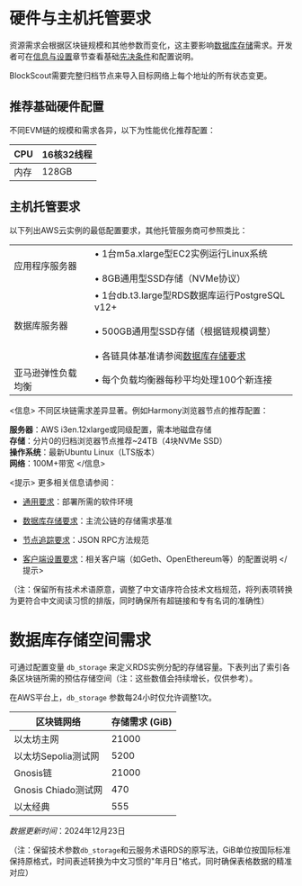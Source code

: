 # 硬件与主机托管要求

资源需求会根据区块链规模和其他参数而变化，这主要影响[数据库存储](/setup/requirements/database-storage-requirements)需求。开发者可在[信息与设置](/setup/information-and-settings)章节查看基础[先决条件](/setup/requirements/requirements)和配置说明。

BlockScout需要完整归档节点来导入目标网络上每个地址的所有状态变更。

## 推荐基础硬件配置

不同EVM链的规模和需求各异，以下为性能优化推荐配置：

| CPU       | 16核32线程         |
| --------- | ----------------- |
| 内存      | 128GB             |

## 主机托管要求

以下列出AWS云实例的最低配置要求，其他托管服务商可参照类比：

|                               |                                                                                                                                                                                                                                                                      |
| ----------------------------- | -------------------------------------------------------------------------------------------------------------------------------------------------------------------------------------------------------------------------------------------------------------------- |
| 应用程序服务器                | • 1台m5a.xlarge型EC2实例运行Linux系统<br /><br />• 8GB通用型SSD存储（NVMe协议）                                                                                                                                                                        |
| 数据库服务器                  | • 1台db.t3.large型RDS数据库运行PostgreSQL v12+<br /><br />• 500GB通用型SSD存储（根据链规模调整）<br /><br />• 各链具体基准请参阅[数据库存储要求](/setup/requirements/database-storage-requirements) |
| 亚马逊弹性负载均衡            | • 每个负载均衡器每秒平均处理100个新连接                                                                                                                                                                                                          |

<信息>
  不同区块链需求差异显著。例如Harmony浏览器节点的推荐配置：

  **服务器**：AWS i3en.12xlarge或同级配置，需本地磁盘存储<br />
  **存储**：分片0的归档浏览器节点推荐~24TB（4块NVMe SSD）<br />
  **操作系统**：最新Ubuntu Linux（LTS版本）<br />
  **网络**：100M+带宽
</信息>

<提示>
  更多相关信息请参阅：

  * [通用要求](/setup/requirements/requirements)：部署所需的软件环境

  * [数据库存储要求](/setup/requirements/database-storage-requirements)：主流公链的存储需求基准

  * [节点追踪要求](/setup/requirements/node-tracing-json-rpc-requirements)：JSON RPC方法规范

  * [客户端设置要求](/setup/requirements/client-settings)：相关客户端（如Geth、OpenEthereum等）的配置说明
</提示>

（注：保留所有技术术语原意，调整了中文语序符合技术文档规范，将列表项转换为更符合中文阅读习惯的排版，同时确保所有超链接和专有名词的准确性）


# 数据库存储空间需求

可通过配置变量 `db_storage` 来定义RDS实例分配的存储容量。下表列出了索引各条区块链所需的预估存储空间（注：这些数值会持续增长，仅供参考）。

在AWS平台上，`db_storage` 参数每24小时仅允许调整1次。

| 区块链网络       | 存储需求 (GiB) |
| ---------------- | ------------- |
| 以太坊主网       | 21000         |
| 以太坊Sepolia测试网 | 5200          |
| Gnosis链         | 21000         |
| Gnosis Chiado测试网 | 470           |
| 以太经典         | 555           |

*数据更新时间*：2024年12月23日

（注：保留技术参数`db_storage`和云服务术语RDS的原写法，GiB单位按国际标准保持原格式，时间表述转换为中文习惯的"年月日"格式，同时确保表格数据的精准对应）

